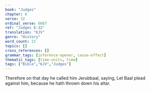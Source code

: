 ```yaml
---
book: "Judges"
chapter: 6
verse: 32
ordinal_verse: 6687
ref: "Judges 6:32"
translation: "KJV"
genre: "History"
word_count: 21
topics: []
cross_references: []
grammar_tags: [inference-opener, cause-effect]
thematic_tags: [time-units, time]
tags: ["Bible","KJV","Judges"]
---
```

Therefore on that day he called him Jerubbaal, saying, Let Baal plead against him, because he hath thrown down his altar.
